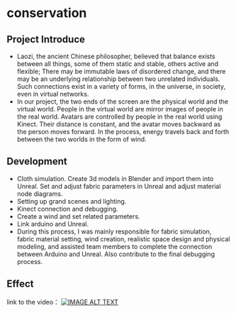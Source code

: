 # conservation
## Project Introduce
* Laozi, the ancient Chinese philosopher, believed that balance exists between all things, some of them static and stable, others active and flexible; There may be immutable laws of disordered change, and there may be an underlying relationship between two unrelated individuals. Such connections exist in a variety of forms, in the universe, in society, even in virtual networks.
* In our project, the two ends of the screen are the physical world and the virtual world. People in the virtual world are mirror images of people in the real world. Avatars are controlled by people in the real world using Kinect. Their distance is constant, and the avatar moves backward as the person moves forward. In the process, energy travels back and forth between the two worlds in the form of wind.

## Development
* Cloth simulation. Create 3d models in Blender and import them into Unreal. Set and adjust fabric parameters in Unreal and adjust material node diagrams.
* Setting up grand scenes and lighting.
* Kinect connection and debugging.
* Create a wind and set related parameters.
* Link arduino and Unreal.
* During this process, I was mainly responsible for fabric simulation, fabric material setting, wind creation, realistic space design and physical modeling, and assisted team members to complete the connection between Arduino and Unreal. Also contribute to the final debugging process.

## Effect
link to the video：
[![IMAGE ALT TEXT](http://img.youtube.com/vi/"YOUR_VIDEO_ID"/0.jpg)](https://www.youtube.com/watch?v=mNP35t5Jog8" "BIGSHOW")
